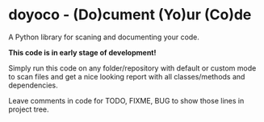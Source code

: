 # doyoco - (Do)cument (Yo)ur (Co)de

A Python library for scaning and documenting your code.

**This code is in early stage of development!**

Simply run this code on any folder/repository with default or custom mode to scan files and get a nice looking report with all classes/methods and dependencies.

Leave comments in code for TODO, FIXME, BUG to show those lines in project tree.
